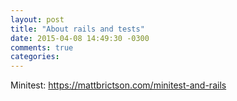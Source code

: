 ```yaml
---
layout: post
title: "About rails and tests"
date: 2015-04-08 14:49:30 -0300
comments: true
categories: 
---
```


Minitest: https://mattbrictson.com/minitest-and-rails
